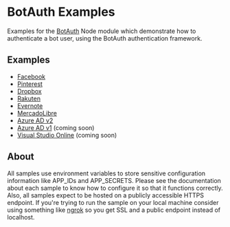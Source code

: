 # BotAuth Examples

Examples for the [BotAuth](https://github.com/MicrosoftDX/botauth) Node module which demonstrate how to authenticate a bot user, using the BotAuth authentication framework.  

## Examples
* [Facebook](facebook/)
* [Pinterest](pinterest/)
* [Dropbox](dropbox/)
* [Rakuten](rakuten/)
* [Evernote](evernote/)
* [MercadoLibre](examples/mercadolibre/)
* [Azure AD v2](aadv2/)
* [Azure AD v1](aadv1/) (coming soon)
* [Visual Studio Online](vso/) (coming soon)

## About
All samples use environment variables to store sensitive configuration information like APP_IDs and APP_SECRETS.  Please see the documentation about each sample to know how to configure it so that it functions correctly.  Also, all samples expect to be hosted on a publicly accessible HTTPS endpoint. If you're trying to run the sample on your local machine consider using something like [ngrok](https://ngrok.io) so you get SSL and a public endpoint instead of localhost.
